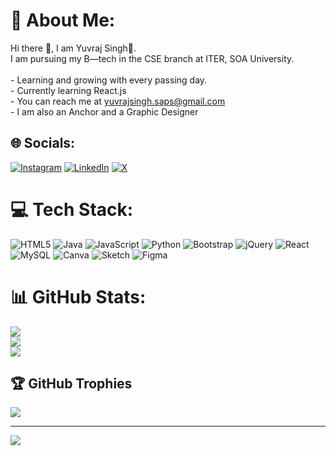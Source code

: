 # 💫 About Me:
Hi there 👋, I am Yuvraj Singh👨.<br>I am pursuing my B—tech in the CSE branch at ITER, SOA University.<br><br>- Learning and growing with every passing day.<br>- Currently learning React.js <br>- You can reach me at yuvrajsingh.saps@gmail.com<br>- I am also an Anchor and a Graphic Designer


## 🌐 Socials:
[![Instagram](https://img.shields.io/badge/Instagram-%23E4405F.svg?logo=Instagram&logoColor=white)](https://www.instagram.com/yuv.rajsingh.28/) [![LinkedIn](https://img.shields.io/badge/LinkedIn-%230077B5.svg?logo=linkedin&logoColor=white)](https://linkedin.com/in/https://www.linkedin.com/in/yuvrajsingh2805/) [![X](https://img.shields.io/badge/X-black.svg?logo=X&logoColor=white)](https://x.com/https://x.com/singh28yuv) 

# 💻 Tech Stack:
![HTML5](https://img.shields.io/badge/html5-%23E34F26.svg?style=for-the-badge&logo=html5&logoColor=white) ![Java](https://img.shields.io/badge/java-%23ED8B00.svg?style=for-the-badge&logo=openjdk&logoColor=white) ![JavaScript](https://img.shields.io/badge/javascript-%23323330.svg?style=for-the-badge&logo=javascript&logoColor=%23F7DF1E) ![Python](https://img.shields.io/badge/python-3670A0?style=for-the-badge&logo=python&logoColor=ffdd54) ![Bootstrap](https://img.shields.io/badge/bootstrap-%238511FA.svg?style=for-the-badge&logo=bootstrap&logoColor=white) ![jQuery](https://img.shields.io/badge/jquery-%230769AD.svg?style=for-the-badge&logo=jquery&logoColor=white) ![React](https://img.shields.io/badge/react-%2320232a.svg?style=for-the-badge&logo=react&logoColor=%2361DAFB) ![MySQL](https://img.shields.io/badge/mysql-4479A1.svg?style=for-the-badge&logo=mysql&logoColor=white) ![Canva](https://img.shields.io/badge/Canva-%2300C4CC.svg?style=for-the-badge&logo=Canva&logoColor=white) ![Sketch](https://img.shields.io/badge/Sketch-FFB387?style=for-the-badge&logo=sketch&logoColor=black) ![Figma](https://img.shields.io/badge/figma-%23F24E1E.svg?style=for-the-badge&logo=figma&logoColor=white)
# 📊 GitHub Stats:
![](https://github-readme-stats.vercel.app/api?username=yuvrajsingh2805&theme=dark&hide_border=false&include_all_commits=false&count_private=false)<br/>
![](https://github-readme-streak-stats.herokuapp.com/?user=yuvrajsingh2805&theme=dark&hide_border=false)<br/>
![](https://github-readme-stats.vercel.app/api/top-langs/?username=yuvrajsingh2805&theme=dark&hide_border=false&include_all_commits=false&count_private=false&layout=compact)

## 🏆 GitHub Trophies
![](https://github-profile-trophy.vercel.app/?username=yuvrajsingh2805&theme=radical&no-frame=false&no-bg=true&margin-w=4)

---
[![](https://visitcount.itsvg.in/api?id=yuvrajsingh2805&icon=0&color=0)](https://visitcount.itsvg.in)

<!-- Proudly created with GPRM ( https://gprm.itsvg.in ) -->


<!--
**yuvrajsingh2805/yuvrajsingh2805** is a ✨ _special_ ✨ repository because its `README.md` (this file) appears on your GitHub profile.

Here are some ideas to get you started:

- 🔭 I’m currently working on ...
- 🌱 I’m currently learning ...
- 👯 I’m looking to collaborate on ...
- 🤔 I’m looking for help with ...
- 💬 Ask me about ...
- 📫 How to reach me: ...
- 😄 Pronouns: ...
- ⚡ Fun fact: ...
